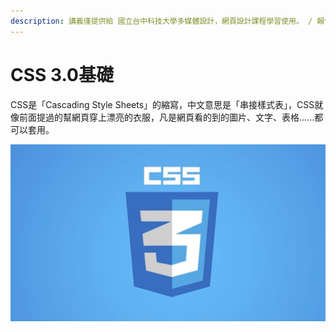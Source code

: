 ```yaml
---
description: 講義僅提供給 國立台中科技大學多媒體設計，網頁設計課程學習使用。 / 賴怡靜
---
```


# CSS 3.0基礎

CSS是「Cascading Style Sheets」的縮寫，中文意思是「串接樣式表」，CSS就像前面提過的幫網頁穿上漂亮的衣服，凡是網頁看的到的圖片、文字、表格......都可以套用。

![](.gitbook/assets/o-que-e-o-css3.jpg)

